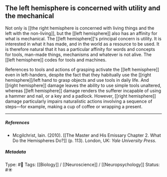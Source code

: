 ## The left hemisphere is concerned with utility and the mechanical  # 

Not only is [[the right hemisphere is concerned with living things and the left with the non-living]], but the [[left hemisphere]] also has an affinity for what is mechanical. The [[left hemisphere]]'s principal concern is utility. It is interested in what it has made, and in the world as a resource to be used. It is therefore natural that it has a particular affinity for words and concepts for tools, man-made things, mechanisms and whatever is not alive. The [[left hemisphere]] codes for tools and machines.

References to tools and actions of grasping activate the [[left hemisphere]] even in left-handers, despite the fact that they habitually use the [[right hemisphere]]/left hand to grasp objects and use tools in daily life. And [[right hemisphere]] damage leaves the ability to use simple tools unaltered, whereas [[left hemisphere]] damage renders the sufferer incapable of using a hammer and nail, or a key and a padlock. However, [[right hemisphere]] damage particularly impairs naturalistic actions involving a sequence of steps—for example, making a cup of coffee or wrapping a present.

___

##### References

- Mcgilchrist, Iain. (2010). [[The Master and His Emissary Chapter 2. What Do the Hemispheres Do?]] (p. 113). London, UK: _Yale University Press._

##### Metadata

Type: #🔴 
Tags: [[Biology]] / [[Neuroscience]] / [[Neuropsychology]] 
Status: #☀️ 